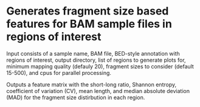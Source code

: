 # Generates fragment size based features for BAM sample files in regions of interest

Input consists of a sample name, BAM file, BED-style annotation with regions of interest, output directory, list of regions to generate
plots for, minimum mapping quality (defauly 20), fragment sizes to consider (default 15-500), and cpus for parallel processing.

Outputs a feature matrix with the short-long ratio, Shannon entropy, coefficient of variation (CV), mean length, and median absolute
deviation (MAD) for the fragment size distirbution in each region.
 
